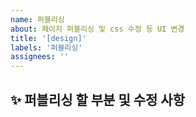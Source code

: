 ```yaml
---
name: 퍼블리싱
about: 페이지 퍼블리싱 및 css 수정 등 UI 변경
title: '[design]'
labels: '퍼블리싱'
assignees: ''
---
```


## ✨ 퍼블리싱 할 부분 및 수정 사항

<br>

